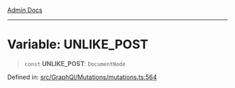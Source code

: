 [Admin Docs](/)

***

# Variable: UNLIKE\_POST

> `const` **UNLIKE\_POST**: `DocumentNode`

Defined in: [src/GraphQl/Mutations/mutations.ts:564](https://github.com/PalisadoesFoundation/talawa-admin/blob/main/src/GraphQl/Mutations/mutations.ts#L564)
